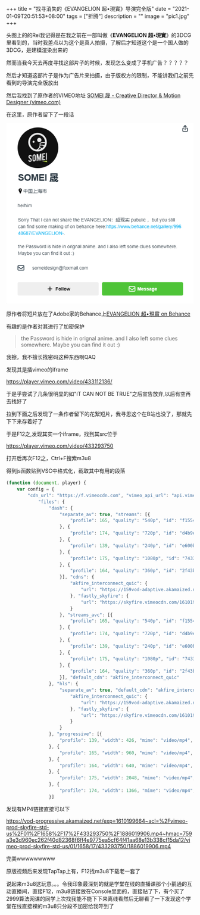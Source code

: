 +++
title = "找寻消失的《EVANGELION 超•現實》导演完全版"
date = "2021-01-09T20:51:53+08:00"
tags = ["折腾"]
description = ""
image = "pic1.jpg"
+++


头图上的的Rei我记得是在我之前在一部叫做《**EVANGELION 超•現實**》的3DCG里看到的，当时我差点以为这个是真人拍摄，了解后才知道这个是一个国人做的3DCG，是建模渲染出来的

然而当我今天去再度寻找这部片子的时候，发现怎么变成了手机广告？？？？？

然后才知道这部片子是作为广告片来拍摄，由于版权方的限制，不能讲我们之前先看到的导演完全版放出

然后我找到了原作者的VIMEO地址 [SOMEI 晟 - Creative Director & Motion Designer (vimeo.com)](https://vimeo.com/SOMEI)

在这里，原作者留下了一段话

![](pic2.png)

原作者将短片放在了Adobe家的Behance上[EVANGELION 超•現實 on Behance](https://www.behance.net/gallery/99648687/EVANGELION-)

有趣的是作者对其进行了加密保护

> the Password is hide in orignal anime. and I also left some clues somewhere. Maybe you can find it out :)

我擦，我不擅长找密码这种东西啊QAQ

发现其是插vimeo的iframe

https://player.vimeo.com/video/433112136/

于是乎尝试了几条很明显的如"IT CAN NOT BE TRUE"之后宣告放弃,以后有空再去找好了

拉到下面之后发现了一条作者留下的花絮短片，我寻思这个在B站也没了，那就先下下来存着好了

于是F12之,发现其实一个iframe，找到其src位于

https://player.vimeo.com/video/433293750

打开后再次F12之，Ctrl+F搜索m3u8

得到js函数贴到VSC中格式化，截取其中有用的段落

```javascript
(function (document, player) {
    var config = {
        "cdn_url": "https://f.vimeocdn.com", "vimeo_api_url": "api.vimeo.com", "request": {
            "files": {
                "dash": {
                    "separate_av": true, "streams": [{
                        "profile": 165, "quality": "540p", "id": "f1554135-73c7-45a6-a49f-8bcb9aac9f1c", "fps": 25
                    }, {
                        "profile": 174, "quality": "720p", "id": "d4b9e335-2533-4c96-94a4-3aece0566c90", "fps": 25
                    }, {
                        "profile": 139, "quality": "240p", "id": "e600b29b-1ebd-4feb-94c8-8343c3d648e8", "fps": 25
                    }, {
                        "profile": 175, "quality": "1080p", "id": "74330060-6592-42f8-bd57-a5e986e562d3", "fps": 25
                    }, {
                        "profile": 164, "quality": "360p", "id": "2f43be78-072f-4a32-bd6f-36fdebbb7594", "fps": 25
                    }], "cdns": {
                        "akfire_interconnect_quic": {
                            "url": "https://159vod-adaptive.akamaized.net/exp=1610199664~acl=%2Fd1a70b97-5bd1-439e-aae0-61ab3907d52e%2F%2A~hmac=343de3a09d9771fadf03f7dde5bdd4291df62051164b9d84668498f980686358/d1a70b97-5bd1-439e-aae0-61ab3907d52e/sep/video/f1554135,d4b9e335,e600b29b,74330060,2f43be78/master.json?base64_init=1", "origin": "gcs", "avc_url": "https://159vod-adaptive.akamaized.net/exp=1610199664~acl=%2Fd1a70b97-5bd1-439e-aae0-61ab3907d52e%2F%2A~hmac=343de3a09d9771fadf03f7dde5bdd4291df62051164b9d84668498f980686358/d1a70b97-5bd1-439e-aae0-61ab3907d52e/sep/video/f1554135,d4b9e335,e600b29b,74330060,2f43be78/master.json?base64_init=1"
                        }, "fastly_skyfire": {
                            "url": "https://skyfire.vimeocdn.com/1610199664-0xf3ded9e996a5d034737a2c0a66008754707ec96a/d1a70b97-5bd1-439e-aae0-61ab3907d52e/sep/video/f1554135,d4b9e335,e600b29b,74330060,2f43be78/master.json?base64_init=1", "origin": "gcs", "avc_url": "https://skyfire.vimeocdn.com/1610199664-0xf3ded9e996a5d034737a2c0a66008754707ec96a/d1a70b97-5bd1-439e-aae0-61ab3907d52e/sep/video/f1554135,d4b9e335,e600b29b,74330060,2f43be78/master.json?base64_init=1"
                        }
                    }, "streams_avc": [{
                        "profile": 165, "quality": "540p", "id": "f1554135-73c7-45a6-a49f-8bcb9aac9f1c", "fps": 25
                    }, {
                        "profile": 174, "quality": "720p", "id": "d4b9e335-2533-4c96-94a4-3aece0566c90", "fps": 25
                    }, {
                        "profile": 139, "quality": "240p", "id": "e600b29b-1ebd-4feb-94c8-8343c3d648e8", "fps": 25
                    }, {
                        "profile": 175, "quality": "1080p", "id": "74330060-6592-42f8-bd57-a5e986e562d3", "fps": 25
                    }, {
                        "profile": 164, "quality": "360p", "id": "2f43be78-072f-4a32-bd6f-36fdebbb7594", "fps": 25
                    }], "default_cdn": "akfire_interconnect_quic"
                }, "hls": {
                    "separate_av": true, "default_cdn": "akfire_interconnect_quic", "cdns": {
                        "akfire_interconnect_quic": {
                            "url": "https://159vod-adaptive.akamaized.net/exp=1610199664~acl=%2Fd1a70b97-5bd1-439e-aae0-61ab3907d52e%2F%2A~hmac=343de3a09d9771fadf03f7dde5bdd4291df62051164b9d84668498f980686358/d1a70b97-5bd1-439e-aae0-61ab3907d52e/sep/video/e600b29b,f1554135,2f43be78,74330060,d4b9e335/master.m3u8", "origin": "gcs", "avc_url": "https://159vod-adaptive.akamaized.net/exp=1610199664~acl=%2Fd1a70b97-5bd1-439e-aae0-61ab3907d52e%2F%2A~hmac=343de3a09d9771fadf03f7dde5bdd4291df62051164b9d84668498f980686358/d1a70b97-5bd1-439e-aae0-61ab3907d52e/sep/video/e600b29b,f1554135,2f43be78,74330060,d4b9e335/master.m3u8"
                        }, "fastly_skyfire": {
                            "url": "https://skyfire.vimeocdn.com/1610199664-0xf3ded9e996a5d034737a2c0a66008754707ec96a/d1a70b97-5bd1-439e-aae0-61ab3907d52e/sep/video/e600b29b,f1554135,2f43be78,74330060,d4b9e335/master.m3u8", "origin": "gcs", "avc_url": "https://skyfire.vimeocdn.com/1610199664-0xf3ded9e996a5d034737a2c0a66008754707ec96a/d1a70b97-5bd1-439e-aae0-61ab3907d52e/sep/video/e600b29b,f1554135,2f43be78,74330060,d4b9e335/master.m3u8"
                        }
                    }
                }, "progressive": [{
                    "profile": 139, "width": 426, "mime": "video/mp4", "fps": 25, "url": "https://vod-progressive.akamaized.net/exp=1610199664~acl=%2Fvimeo-prod-skyfire-std-us%2F01%2F1658%2F17%2F433293750%2F1886019901.mp4~hmac=a2a21ac4f29f32417702713c7b49a15d70b243a0866ffa23a9bcf314298cd9b7/vimeo-prod-skyfire-std-us/01/1658/17/433293750/1886019901.mp4", "cdn": "akamai_interconnect", "quality": "240p", "id": "e600b29b-1ebd-4feb-94c8-8343c3d648e8", "origin": "gcs", "height": 214
                }, {
                    "profile": 165, "width": 960, "mime": "video/mp4", "fps": 25, "url": "https://vod-progressive.akamaized.net/exp=1610199664~acl=%2Fvimeo-prod-skyfire-std-us%2F01%2F1658%2F17%2F433293750%2F1886019909.mp4~hmac=db591e6eb9ec358fc23788d6dcaafd28d570aaeb93ba185f66813289050b081d/vimeo-prod-skyfire-std-us/01/1658/17/433293750/1886019909.mp4", "cdn": "akamai_interconnect", "quality": "540p", "id": "f1554135-73c7-45a6-a49f-8bcb9aac9f1c", "origin": "gcs", "height": 480
                }, {
                    "profile": 164, "width": 640, "mime": "video/mp4", "fps": 25, "url": "https://vod-progressive.akamaized.net/exp=1610199664~acl=%2Fvimeo-prod-skyfire-std-us%2F01%2F1658%2F17%2F433293750%2F1886019938.mp4~hmac=29f3faf21f11e056ef6ea18be5bdb2b49b75b4855f6c1cd6bd62d261de5fba76/vimeo-prod-skyfire-std-us/01/1658/17/433293750/1886019938.mp4", "cdn": "akamai_interconnect", "quality": "360p", "id": "2f43be78-072f-4a32-bd6f-36fdebbb7594", "origin": "gcs", "height": 320
                }, {
                    "profile": 175, "width": 2048, "mime": "video/mp4", "fps": 25, "url": "https://vod-progressive.akamaized.net/exp=1610199664~acl=%2Fvimeo-prod-skyfire-std-us%2F01%2F1658%2F17%2F433293750%2F1886019906.mp4~hmac=759a3e3d960ec262f40d82368f6ff4e9775ea5cf64f41aa68e13b338cf15da12/vimeo-prod-skyfire-std-us/01/1658/17/433293750/1886019906.mp4", "cdn": "akamai_interconnect", "quality": "1080p", "id": "74330060-6592-42f8-bd57-a5e986e562d3", "origin": "gcs", "height": 1024
                }, {
                    "profile": 174, "width": 1366, "mime": "video/mp4", "fps": 25, "url": "https://vod-progressive.akamaized.net/exp=1610199664~acl=%2Fvimeo-prod-skyfire-std-us%2F01%2F1658%2F17%2F433293750%2F1886019898.mp4~hmac=b42b181b789c43780c8552f89aa509416b1d6988b51228af264c149bb9e4e29e/vimeo-prod-skyfire-std-us/01/1658/17/433293750/1886019898.mp4", "cdn": "akamai_interconnect", "quality": "720p", "id": "d4b9e335-2533-4c96-94a4-3aece0566c90", "origin": "gcs", "height": 684
                }]

```

发现有MP4链接直接可以下

https://vod-progressive.akamaized.net/exp=1610199664~acl=%2Fvimeo-prod-skyfire-std-us%2F01%2F1658%2F17%2F433293750%2F1886019906.mp4~hmac=759a3e3d960ec262f40d82368f6ff4e9775ea5cf64f41aa68e13b338cf15da12/vimeo-prod-skyfire-std-us/01/1658/17/433293750/1886019906.mp4

完美wwwwwwwww

原版视频后来发现TapTap上有，F12找m3u8下载老一套了

说起来m3u8这玩意。。。令我印象最深刻的就是学堂在线的直播课那个小鹅通的互动直播间，直接F12，m3u8链接放在Console里面的，直接贴了下，有个买了2999算法网课的同学上次找我能不能下下来离线看然后无聊看了一下发现这个学堂在线直接裸的m3u8只分段不加密给我吓到了